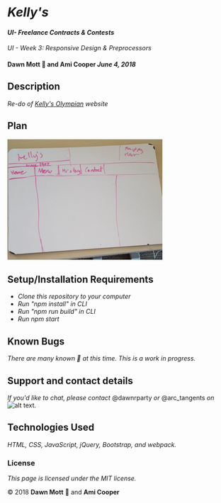 <!-- Twitter icon from https://github.com/carlsednaoui/gitsocial -->
[1.1]: http://i.imgur.com/tXSoThF.png (twitter icon with padding)

# _Kelly's_

#### _UI- Freelance Contracts &amp; Contests_
_UI - Week 3: Responsive Design &amp; Preprocessors_

#### **Dawn Mott** :sunrise_over_mountains: and **Ami Cooper** _June 4, 2018_

## Description

_Re-do of [Kelly's Olympian](https://kellysolympian.com/events/) website_

## Plan
<div><img src="./src/assets/whiteboard.jpg" width="350px">

## Setup/Installation Requirements

* _Clone this repository to your computer_
* _Run "npm install" in CLI_
* _Run "npm run build" in CLI_
* _Run npm start_


## Known Bugs

_There are many known :bug: at this time. This is a work in progress._

## Support and contact details

_If you'd like to chat, please contact_ @dawnrparty _or_ @arc_tangents _on_ ![alt text][1.1].

## Technologies Used

_HTML, CSS, JavaScript, jQuery, Bootstrap, and webpack._

### License

*This page is licensed under the MIT license.*

&copy; 2018 **Dawn Mott** :sunrise_over_mountains: and **Ami Cooper**
